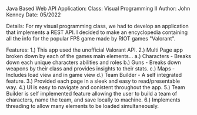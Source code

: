 Java Based Web API Application:
Class: Visual Programming II
Author: John Kenney
Date: 05/2022

Details:
  For my visual programming class, we had to develop an application that implements a REST API. I decided to make an encyclopedia containing all the info for the popular FPS game made by RIOT games "Valorant". 
  
Features: 
1.) This app used the unofficial Valorant API. 
2.) Multi Page app broken down by each of the games main elements...
    a.) Characters - Breaks down each unique characters abilities and roles
    b.) Guns - Breaks down weapons by their class and provides insights to their stats.
    c.) Maps - Includes load view and in game view
    d.) Team Builder - A self integrated feature.
3.) Provided each page in a sleek and easy to read/presentable way. 
4.) UI is easy to navigate and conistent throughout the app. 
5.) Team Builder is self implemented feature allowing the user to build a team of characters, name the team, and save locally to machine. 
6.) Implements threading to allow many elements to be loaded simultaneously.  
